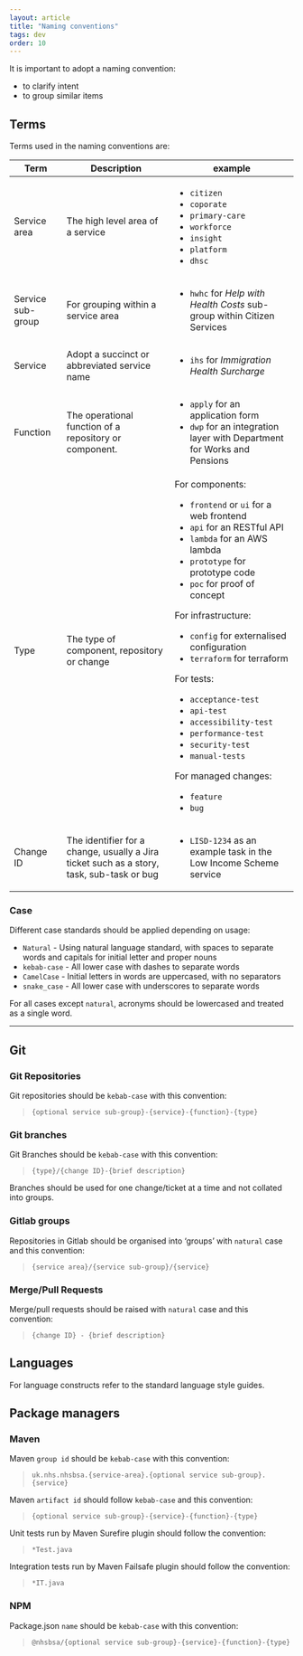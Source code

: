 ```yaml
---
layout: article
title: "Naming conventions"
tags: dev
order: 10
---
```

It is important to adopt a naming convention:

* to clarify intent
* to group similar items

## Terms

Terms used in the naming conventions are:

| Term | Description | example |
| ---- | ----------- | ------- |
| Service area | The high level area of a service | <ul><li>`citizen`</li><li>`coporate`</li><li>`primary-care`</li><li>`workforce`</li><li>`insight`</li><li>`platform`</li><li>`dhsc`</li></ul> |
| Service sub-group | For grouping within a service area | <ul><li>`hwhc` for _Help with Health Costs_ sub-group within Citizen Services</li></ul> |
| Service      | Adopt a succinct or abbreviated service name | <ul><li>`ihs` for _Immigration Health Surcharge_</li></ul> |
| Function     | The operational function of a repository or component. | <ul><li>`apply` for an application form</li><li>`dwp` for an integration layer with Department for Works and Pensions</li></ul> |
| Type         | The type of component, repository or change | For components:<ul><li>`frontend` or `ui` for a web frontend</li><li>`api` for an RESTful API</li><li>`lambda` for an AWS lambda</li><li>`prototype` for prototype code</li><li>`poc` for proof of concept</li></ul>For infrastructure:<ul><li>`config` for externalised configuration</li><li>`terraform` for terraform</li></ul>For tests:<ul><li>`acceptance-test`</li><li>`api-test`</li><li>`accessibility-test`</li><li>`performance-test`</li><li>`security-test`</li><li>`manual-tests`</li></ul>For managed changes:<ul><li>`feature`</li><li>`bug`</li></ul> |
| Change ID | The identifier for a change, usually a Jira ticket such as a story, task, sub-task or bug | <ul><li>`LISD-1234` as an example task in the Low Income Scheme service</li></ul>

### Case

Different case standards should be applied depending on usage:

* `Natural` - Using natural language standard, with spaces to separate words and capitals for initial letter and proper nouns
* `kebab-case` - All lower case with dashes to separate words
* `CamelCase` - Initial letters in words are uppercased, with no separators
* `snake_case` - All lower case with underscores to separate words

For all cases except `natural`, acronyms should be lowercased and treated as a single word.

---

## Git

### Git Repositories

Git repositories should be `kebab-case` with this convention:

> `{optional service sub-group}-{service}-{function}-{type}`

### Git branches

Git Branches should be `kebab-case` with this convention:

> `{type}/{change ID}-{brief description}`

Branches should be used for one change/ticket at a time and not collated into groups.

### Gitlab groups

Repositories in Gitlab should be organised into ‘groups’ with `natural` case and this convention:

> `{service area}/{service sub-group}/{service}`

### Merge/Pull Requests

Merge/pull requests should be raised with `natural` case and this convention:

> `{change ID} - {brief description}`

## Languages

For language constructs refer to the standard language style guides.

## Package managers

### Maven

Maven `group id` should be `kebab-case` with this convention:

> `uk.nhs.nhsbsa.{service-area}.{optional service sub-group}.{service}`

Maven `artifact id` should follow `kebab-case` and this convention:

> `{optional service sub-group}-{service}-{function}-{type}`

 Unit tests run by Maven Surefire plugin should follow the convention:

 > `*Test.java`

Integration tests run by Maven Failsafe plugin should follow the convention:

> `*IT.java`

### NPM

Package.json `name` should be `kebab-case` with this convention:

> `@nhsbsa/{optional service sub-group}-{service}-{function}-{type}`
